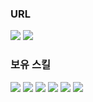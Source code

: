 ### URL

<a href="https://velog.io/@dokdom/posts"><img src="https://img.shields.io/badge/Velog-3DDC84?style=flat-square&logo=Blogger&logoColor=white"/></a>
<a href="file:///C:/Users/user/Desktop/%ED%99%A9%EC%98%88%ED%95%98%20%ED%8F%AC%ED%8A%B8%ED%8F%B4%EB%A6%AC%EC%98%A4%20-%20Google%20Docs.pdf"><img src="https://img.shields.io/badge/Resume-018EF5?style=flat-square&logo=readme&logoColor=white"/></a>

### 보유 스킬
<div>
    <img src="https://img.shields.io/badge/Linux-FCC624?style=flat&logo=linux&logoColor=white" /> 
    <img src="https://img.shields.io/badge/Ansible-EE0000?style=flat&logo=ansible&logoColor=white" /> 
    <img src="https://img.shields.io/badge/AWS-232F3E?style=flat&logo=amazonwebservices&logoColor=white" />
    <img src="https://img.shields.io/badge/Terraform-844FBA?style=flat&logo=terraform&logoColor=white" />
    <img src="https://img.shields.io/badge/Docker-2496ED?style=flat&logo=docker&logoColor=white" />
    <img src="https://img.shields.io/badge/Kubernetes-326CE5?style=flat&logo=kubernetes&logoColor=white" />
</div>
